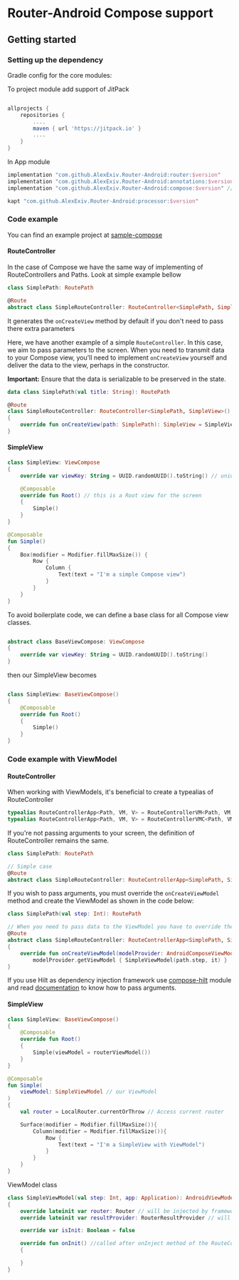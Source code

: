 # Router-Android Compose support

## Getting started

### Setting up the dependency

Gradle config for the core modules:

To project module add support of JitPack

```groovy

allprojects {
    repositories {
        ....
        maven { url 'https://jitpack.io' }
        ....
    }
}
```

In App module

```groovy
implementation "com.github.AlexExiv.Router-Android:router:$version"
implementation "com.github.AlexExiv.Router-Android:annotations:$version"
implementation "com.github.AlexExiv.Router-Android:compose:$version" // add support of compose

kapt "com.github.AlexExiv.Router-Android:processor:$version"
```

### Code example

You can find an example project at [sample-compose](../sample-compose)

#### RouteController
In the case of Compose we have the same way of implementing of RouteControllers and Paths. Look at simple example bellow

```kotlin
class SimplePath: RoutePath

@Route
abstract class SimpleRouteController: RouteController<SimplePath, SimpleView>()
```

It generates the `onCreateView` method by default if you don't need to pass there extra parameters

Here, we have another example of a simple `RouteController`. In this case, we aim to pass parameters to the screen.
When you need to transmit data to your Compose view, you'll need to implement `onCreateView` yourself and deliver the data to the view, perhaps in the constructor.

**Important:** Ensure that the data is serializable to be preserved in the state.

```kotlin
data class SimplePath(val title: String): RoutePath

@Route
class SimpleRouteController: RouteController<SimplePath, SimpleView>()
{
    override fun onCreateView(path: SimplePath): SimpleView = SimpleView(path.title)
}
```

#### SimpleView

```kotlin
class SimpleView: ViewCompose
{
    override var viewKey: String = UUID.randomUUID().toString() // unique id for this view

    @Composable
    override fun Root() // this is a Root view for the screen
    {
        Simple()
    }
}

@Composable
fun Simple()
{
    Box(modifier = Modifier.fillMaxSize()) {
        Row { 
            Column {
                Text(text = "I'm a simple Compose view")
            }
        }
    }
}
```

To avoid boilerplate code, we can define a base class for all Compose view classes.

```kotlin

abstract class BaseViewCompose: ViewCompose
{
    override var viewKey: String = UUID.randomUUID().toString()
}
```

then our SimpleView becomes

```kotlin

class SimpleView: BaseViewCompose()
{
    @Composable
    override fun Root()
    {
        Simple()
    }
}
```

### Code example with ViewModel

#### RouteController

When working with ViewModels, it's beneficial to create a typealias of RouteController

```kotlin
typealias RouteControllerApp<Path, VM, V> = RouteControllerVM<Path, VM, AndroidComposeViewModelProvider, V> // if you don't use Component fo injection
typealias RouteControllerApp<Path, VM, V> = RouteControllerVMC<Path, VM, AndroidComposeViewModelProvider, V, AppComponent> // otherwise
```

If you're not passing arguments to your screen, the definition of RouteController remains the same.

```kotlin
class SimplePath: RoutePath

// Simple case
@Route
abstract class SimpleRouteController: RouteControllerApp<SimplePath, SimpleViewModel, SimpleView>()
```

If you wish to pass arguments, you must override the `onCreateViewModel` method and create the ViewModel as shown in the code below:

```kotlin
class SimplePath(val step: Int): RoutePath

// When you need to pass data to the ViewModel you have to override the onCreateViewModel method
@Route
abstract class SimpleRouteController: RouteControllerApp<SimplePath, SimpleViewModel, SimpleView>()
{
    override fun onCreateViewModel(modelProvider: AndroidComposeViewModelProvider, path: SimplePath): SimpleViewModel =
        modelProvider.getViewModel { SimpleViewModel(path.step, it) }
}
```

If you use Hilt as dependency injection framework use [compose-hilt](../compose-hilt) module and read [documentation](../compose-hilt/README.md) to know how to pass arguments.

#### SimpleView

```kotlin
class SimpleView: BaseViewCompose()
{
    @Composable
    override fun Root()
    {
        Simple(viewModel = routerViewModel())
    }
}

@Composable
fun Simple(
    viewModel: SimpleViewModel // our ViewModel
)
{
    val router = LocalRouter.currentOrThrow // Access current router

    Surface(modifier = Modifier.fillMaxSize()){
        Column(modifier = Modifier.fillMaxSize()){
            Row {
                Text(text = "I'm a SimpleView with ViewModel")
            }
        }
    }
}
```

ViewModel class

```kotlin
class SimpleViewModel(val step: Int, app: Application): AndroidViewModel(app), ViewModel
{
    override lateinit var router: Router // will be injected by framework
    override lateinit var resultProvider: RouterResultProvider // will be injected by framework

    override var isInit: Boolean = false

    override fun onInit() //called after onInject method of the RouteController
    {

    }
}
```
